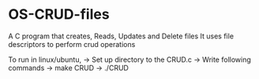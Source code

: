 # OS-CRUD-files
A C program that creates, Reads, Updates and Delete files
It uses file descriptors to perform crud operations

To run in linux/ubuntu,
-> Set up directory to the CRUD.c
-> Write following commands
-> make CRUD
-> ./CRUD
